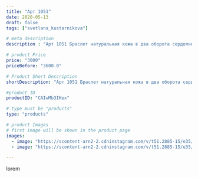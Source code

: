 ```yaml
---
title: "Арт 1051"
date: 2020-05-13
draft: false
tags: ["svetlana_kustarnikova"]

# meta description
description : "Арт 1051 Браслет натуральная кожа в два оборота сердолик и лазурит"

# product Price
price: "3000"
priceBefore: "3600.0"

# Product Short Description
shortDescription: "Арт 1051 Браслет натуральная кожа в два оборота сердолик и лазурит"

#product ID
productID: "CAIwMb3IKex"

# type must be "products"
type: "products"

# product Images
# first image will be shown in the product page
images:
  - image: "https://scontent-arn2-2.cdninstagram.com/v/t51.2885-15/e35/98157854_366979077591624_7327563349242704555_n.jpg?se=7&tp=1&_nc_ht=scontent-arn2-2.cdninstagram.com&_nc_cat=100&_nc_ohc=z-8p32eV2mgAX81TtLf&ccb=7-4&oh=4bff808580a79f3580aeea457a2ed78c&oe=6084E6CA&ig_cache_key=MjMwODMwNjc2NDU4MzUwNjc0MA%3D%3D.2-ccb7-4"
  - image: "https://scontent-arn2-2.cdninstagram.com/v/t51.2885-15/e35/96570466_138099104461196_4454228235035240475_n.jpg?se=7&tp=1&_nc_ht=scontent-arn2-2.cdninstagram.com&_nc_cat=108&_nc_ohc=p9sWNZZC6MUAX_4FJMU&ccb=7-4&oh=69599abc99a2c59c2b5f2c176d094fb3&oe=60846235&ig_cache_key=MjMwODMwNjc2NDUwODE1NTgzMg%3D%3D.2-ccb7-4"

---
```

lorem
